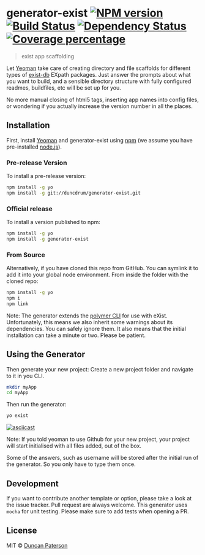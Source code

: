 # generator-exist [![NPM version][npm-image]][npm-url] [![Build Status][travis-image]][travis-url] [![Dependency Status][daviddm-image]][daviddm-url] [![Coverage percentage][coveralls-image]][coveralls-url]
> exist app scaffolding

Let [Yeoman](http://yeoman.io) take care of creating directory and file scaffolds for different types of [exist-db](https://exist-db.org) EXpath packages. Just answer the prompts about what you want to build, and a sensible directory structure with fully configured readmes, buildfiles, etc will be set up for you.

No more manual closing of html5 tags, inserting app names into config files, or wondering if you actually increase the version number in all the places.

## Installation

First, install [Yeoman](http://yeoman.io) and generator-exist using [npm](https://www.npmjs.com/) (we assume you have pre-installed [node.js](https://nodejs.org/)).

### Pre-release Version
To install a pre-release version:
```bash
npm install -g yo
npm install -g git://duncdrum/generator-exist.git
```

### Official release
To install a version published to npm:
```bash
npm install -g yo
npm install -g generator-exist
```

### From Source
Alternatively, if you have cloned this repo from GitHub. You can symlink it to add it into your global node environment. From inside the folder with the cloned repo:
```bash
npm install -g yo
npm i
npm link
```

Note: The generator extends the [polymer CLI](https://www.polymer-project.org/1.0/docs/tools/polymer-cli) for use with eXist. Unfortunately, this means we also inherit some warnings about its dependencies. You can safely ignore them. It also means that the initial installation can take a minute or two. Please be patient. 

## Using the Generator
Then generate your new project: Create a new project folder and navigate to it in you CLI.

```bash
mkdir myApp
cd myApp
```

Then run the generator:
```bash
yo exist
```

[![asciicast](https://asciinema.org/a/MqB6TyzdyBJImItHLsfC99Ufj.png)](https://asciinema.org/a/MqB6TyzdyBJImItHLsfC99Ufj)

Note: If you told yeoman to use Github for your new project, your project will start initialised with all files added, out of the box.

Some of the answers, such as username will be stored after the initial run of the generator. So you only have to type them once.

## Development
If you want to contribute another template or option, please take a look at the issue tracker. Pull request are always welcome. This generator uses `mocha` for unit testing. Please make sure to add tests when opening a PR.

## License

MIT © [Duncan Paterson](https://github.com/duncdrum)


[npm-image]: https://badge.fury.io/js/generator-exist.svg
[npm-url]: https://npmjs.org/package/generator-exist
[travis-image]: https://travis-ci.com/duncdrum/generator-exist.svg?token=qpLmm7SAUYJsXY8vZsRs&branch=master
[travis-url]: https://travis-ci.com/duncdrum/generator-exist
[daviddm-image]: https://david-dm.org/duncdrum/generator-exist.svg?theme=shields.io
[daviddm-url]: https://david-dm.org/duncdrum/generator-exist
[coveralls-image]: https://coveralls.io/repos/duncdrum/generator-exist/badge.svg
[coveralls-url]: https://coveralls.io/r/duncdrum/generator-exist
